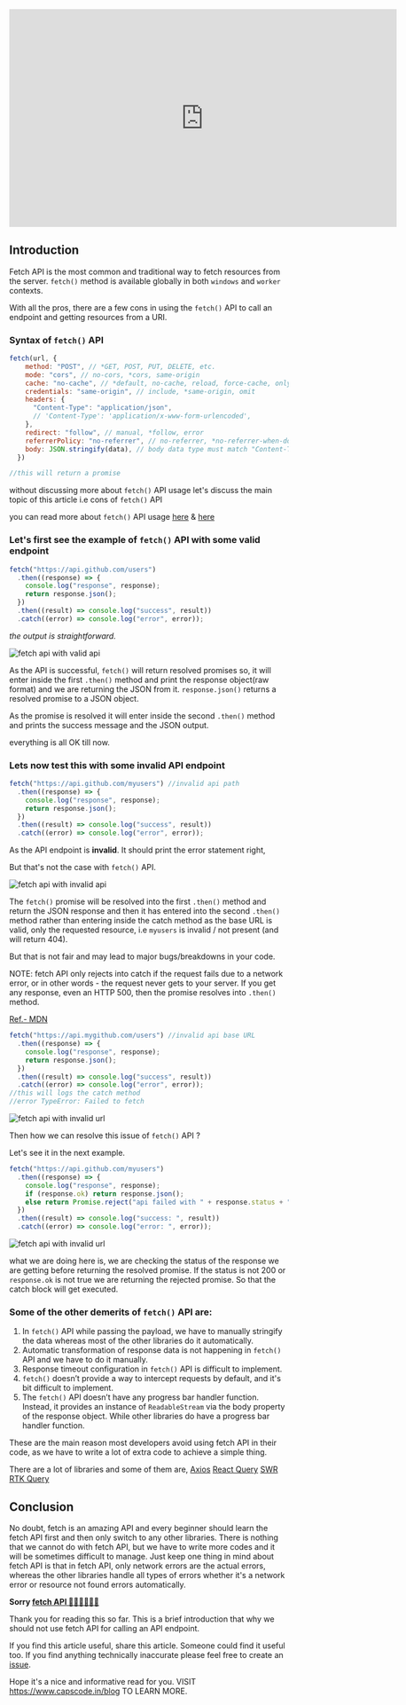 
<iframe width="699" height="393" src="https://www.youtube.com/embed/eUwxbbwf2Ao" title="Fetch API Issue | You should not use Fetch API in JavaScript #javascript #webdevelopment  #reactjs" frameborder="0" allow="accelerometer; autoplay; clipboard-write; encrypted-media; gyroscope; picture-in-picture; web-share" allowfullscreen></iframe>


## Introduction

Fetch API is the most common and traditional way to fetch resources from the server.
`fetch()` method is available globally in both `windows` and `worker` contexts.

With all the pros, there are a few cons in using the `fetch()` API to call an endpoint and getting resources from a URI.


### Syntax of `fetch()` API
```js
fetch(url, {
    method: "POST", // *GET, POST, PUT, DELETE, etc.
    mode: "cors", // no-cors, *cors, same-origin
    cache: "no-cache", // *default, no-cache, reload, force-cache, only-if-cached
    credentials: "same-origin", // include, *same-origin, omit
    headers: {
      "Content-Type": "application/json",
      // 'Content-Type': 'application/x-www-form-urlencoded',
    },
    redirect: "follow", // manual, *follow, error
    referrerPolicy: "no-referrer", // no-referrer, *no-referrer-when-downgrade, origin, origin-when-cross-origin, same-origin, strict-origin, strict-origin-when-cross-origin, unsafe-url
    body: JSON.stringify(data), // body data type must match "Content-Type" header
  })

//this will return a promise
```

without discussing more about `fetch()` API usage let's discuss the main topic of this article i.e cons of `fetch()` API

you can read more about `fetch()` API usage [here](https://developer.mozilla.org/en-US/docs/Web/API/Fetch_API) & [here](https://developer.mozilla.org/en-US/docs/Web/API/fetch)



### Let's first see the example of `fetch()` API with some valid endpoint
```js
fetch("https://api.github.com/users")
  .then((response) => {
    console.log("response", response);
    return response.json();
  })
  .then((result) => console.log("success", result))
  .catch((error) => console.log("error", error));
```

_the output is straightforward._

![fetch api with valid api](https://capscode-website.github.io/blogfiles/javascript/you-should-not-use-fetch-api/valid-api.JPG)


As the API is successful, `fetch()` will return resolved promises so, it will enter inside the first `.then()` method and print the response object(raw format) and we are returning the JSON from it.
`response.json()` returns a resolved promise to a JSON object.

As the promise is resolved it will enter inside the second `.then()` method and prints the success message and the JSON output.

everything is all OK till now.

### Lets now test this with some invalid API endpoint

```js
fetch("https://api.github.com/myusers") //invalid api path
  .then((response) => {
    console.log("response", response);
    return response.json();
  })
  .then((result) => console.log("success", result))
  .catch((error) => console.log("error", error));
```

As the API endpoint is **invalid**. It should print the error statement right,

But that's not the case with `fetch()` API.

![fetch api with invalid api](https://capscode-website.github.io/blogfiles/javascript/you-should-not-use-fetch-api/incorrect-endpoint.JPG)


The `fetch()` promise will be resolved into the first `.then()` method and return the JSON response and then it has entered into the second `.then()` method rather than entering inside the catch method
as the base URL is valid, only the requested resource, i.e `myusers` is invalid / not present (and will return 404).

But that is not fair and may lead to major bugs/breakdowns in your code.

NOTE: fetch API only rejects into catch if the request fails due to a network error, or in other words - the request never gets to your server. If you get any response, even an HTTP 500, then the promise resolves into `.then()` method.

[Ref.- MDN](https://developer.mozilla.org/en-US/docs/Web/API/Fetch_API/Using_Fetch#checking_that_the_fetch_was_successful)

```js
fetch("https://api.mygithub.com/users") //invalid api base URL
  .then((response) => {
    console.log("response", response);
    return response.json();
  })
  .then((result) => console.log("success", result))
  .catch((error) => console.log("error", error));
//this will logs the catch method
//error TypeError: Failed to fetch
```
![fetch api with invalid url](https://capscode-website.github.io/blogfiles/javascript/you-should-not-use-fetch-api/incorrect-url.JPG)

Then how we can resolve this issue of `fetch()` API ?

Let's see it in the next example.

```js
fetch("https://api.github.com/myusers")
  .then((response) => {
    console.log("response", response);
    if (response.ok) return response.json();
    else return Promise.reject("api failed with " + response.status + " code");
  })
  .then((result) => console.log("success: ", result))
  .catch((error) => console.log("error: ", error));
```
![fetch api with invalid url](https://capscode-website.github.io/blogfiles/javascript/you-should-not-use-fetch-api/how-to-handle.JPG)


what we are doing here is, we are checking the status of the response we are getting before returning the resolved promise.
If the status is not 200 or `response.ok` is not true we are returning the rejected promise.
So that the catch block will get executed.



### Some of the other demerits of `fetch()` API are:
1. In `fetch()` API while passing the payload, we have to manually stringify the data whereas most of the other libraries do it automatically.
2. Automatic transformation of response data is not happening in `fetch()` API and we have to do it manually.
3. Response timeout configuration in `fetch()` API is difficult to implement.
4. `fetch()` doesn’t provide a way to intercept requests by default, and it's bit difficult to implement.
5. The `fetch()` API doesn’t have any progress bar handler function. Instead, it provides an instance of `ReadableStream` via the body property of the response object. While other libraries do have a progress bar handler function.



These are the main reason most developers avoid using fetch API in their code, as we have to write a lot of extra code to achieve a simple thing.

There are a lot of libraries and some of them are,
[Axios](https://axios-http.com/docs/intro)
[React Query](https://tanstack.com/query/v3/docs/react/overview)
[SWR](https://swr.vercel.app/)
[RTK Query](https://redux-toolkit.js.org/rtk-query/overview)



## Conclusion

No doubt, fetch is an amazing API and every beginner should learn the fetch API first and then only switch to any other libraries.
There is nothing that we cannot do with fetch API, but we have to write more codes and it will be sometimes difficult to manage. Just keep one thing in mind about fetch API is that in fetch API, only network errors are the actual errors, whereas the other libraries handle all types of errors whether it's a network error or resource not found errors automatically.

**Sorry [fetch API 🙏🏻🙏🏻🙏🏻](https://developer.mozilla.org/en-US/docs/Web/API/fetch)**


Thank you for reading this so far. This is a brief introduction that why we should not use fetch API for calling an API endpoint.


If you find this article useful, share this article. Someone could find it useful too. If you find anything technically inaccurate please feel free to create an [issue](https://github.com/CapsCode-Website/blogfiles/issues).

Hope it's a nice and informative read for you.
VISIT https://www.capscode.in/blog TO LEARN MORE.

